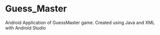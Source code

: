 # Guess_Master
Android Application of GuessMaster game. Created using Java and XML with Android Studio

